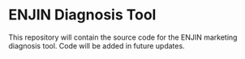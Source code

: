# ENJIN Diagnosis Tool

This repository will contain the source code for the ENJIN marketing diagnosis tool. Code will be added in future updates.
